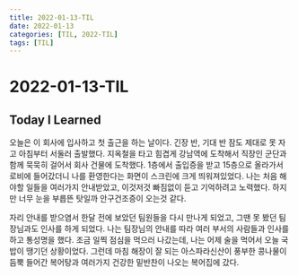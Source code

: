 ```yaml
---
title: 2022-01-13-TIL
date: 2022-01-13
categories: [TIL, 2022-TIL]
tags: [TIL]
---
```


# 2022-01-13-TIL

## Today I Learned

오늘은 이 회사에 입사하고 첫 출근을 하는 날이다. 긴장 반, 기대 반 잠도 제대로 못 자고 아침부터 서둘러 출발했다. 지옥철을 타고 힘겹게 강남역에 도착해서 직장인 군단과 함께 묵묵히 걸어서 회사 건물에 도착했다. 1층에서 출입증을 받고 15층으로 올라가서 로비에 들어갔더니 나를 환영한다는 화면이 스크린에 크게 띄워져있었다. 나는 처음 해야할 일들을 여러가지 안내받았고, 이것저것 빠짐없이 듣고 기억하려고 노력했다. 하지만 너무 눈을 부릅뜬 탓일까 안구건조증이 오는것 같다.

자리 안내를 받으염서 한달 전에 보았던 팀원들을 다시 만나게 되었고, 그땐 못 봤던 팀장님과도 인사를 하게 되었다. 나는 팀장님의 안내를 따라 여러 부서의 사람들과 인사를 하고 통성명을 했다. 조금 일찍 점심을 먹으러 나갔는데, 나는 어제 술을 먹어서 오늘 국밥이 땡기던 상황이었다. 그런데 마침 해장이 잘 되는 아스파라신산이 풍부한 콩나물이 듬뿍 들어간 복어탕과 여러가지 건강한 밑반찬이 나오는 복어집에 갔다.